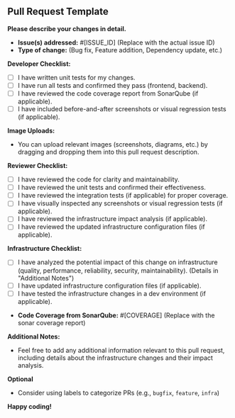 ## Pull Request Template

**Please describe your changes in detail.**

* **Issue(s) addressed:** #[ISSUE_ID] (Replace with the actual issue ID)
* **Type of change:** (Bug fix, Feature addition, Dependency update, etc.)

**Developer Checklist:**

- [ ] I have written unit tests for my changes.
- [ ] I have run all tests and confirmed they pass (frontend, backend).
- [ ] I have reviewed the code coverage report from SonarQube (if applicable).
- [ ] I have included before-and-after screenshots or visual regression tests (if applicable).

**Image Uploads:**
- You can upload relevant images (screenshots, diagrams, etc.) by dragging and dropping them into this pull request description.
  

**Reviewer Checklist:**

- [ ] I have reviewed the code for clarity and maintainability.
- [ ] I have reviewed the unit tests and confirmed their effectiveness.
- [ ] I have reviewed the integration tests (if applicable) for proper coverage.
- [ ] I have visually inspected any screenshots or visual regression tests (if applicable).
- [ ] I have reviewed the infrastructure impact analysis (if applicable).
- [ ] I have reviewed the updated infrastructure configuration files (if applicable).

**Infrastructure Checklist:**

- [ ] I have analyzed the potential impact of this change on infrastructure (quality, performance, reliability, security, maintainability). (Details in "Additional Notes")
- [ ] I have updated infrastructure configuration files (if applicable). 
- [ ] I have tested the infrastructure changes in a dev environment (if applicable).
* **Code Coverage from SonarQube:** #[COVERAGE] (Replace with the sonar coverage report)

**Additional Notes:**

* Feel free to add any additional information relevant to this pull request, including details about the infrastructure changes and their impact analysis.

**Optional**

* Consider using labels to categorize PRs (e.g., `bugfix`, `feature`, `infra`)

**Happy coding!**

